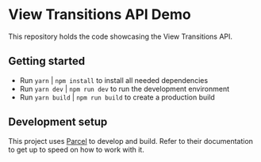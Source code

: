 # View Transitions API Demo

This repository holds the code showcasing the View Transitions API.

## Getting started

- Run `yarn` | `npm install` to install all needed dependencies
- Run `yarn dev` | `npm run dev` to run the development environment
- Run `yarn build` | `npm run build` to create a production build

## Development setup

This project uses [Parcel](https://parceljs.org/) to develop and build. Refer to their documentation to get up to speed on how to work with it.

